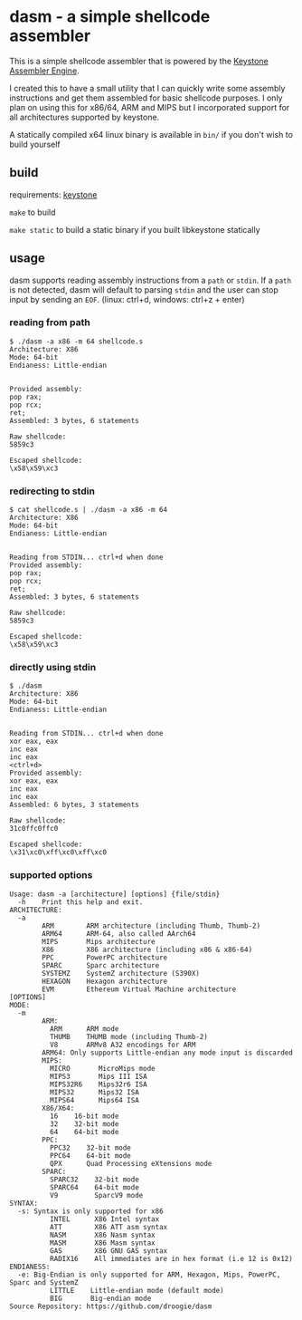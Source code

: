 # dasm - a simple shellcode assembler

This is a simple shellcode assembler that is powered by the [Keystone Assembler Engine](https://www.keystone-engine.org/).

I created this to have a small utility that I can quickly write some assembly instructions and get them assembled for basic shellcode purposes. I only plan on using this for x86/64, ARM and MIPS but I incorporated support for all architectures supported by keystone.

A statically compiled x64 linux binary is available in `bin/` if you don't wish to build yourself

## build

requirements: [keystone](https://www.keystone-engine.org/)

`make` to build

`make static` to build a static binary if you built libkeystone statically

## usage

dasm supports reading assembly instructions from a `path` or `stdin`.  If a `path` is  not detected, dasm will default to parsing `stdin` and the user can stop input by sending an `EOF`. (linux: ctrl+d, windows: ctrl+z + enter)

### reading from path

```
$ ./dasm -a x86 -m 64 shellcode.s 
Architecture: X86
Mode: 64-bit
Endianess: Little-endian


Provided assembly:
pop rax;
pop rcx;
ret;
Assembled: 3 bytes, 6 statements

Raw shellcode:
5859c3

Escaped shellcode:
\x58\x59\xc3
```

### redirecting to stdin

```
$ cat shellcode.s | ./dasm -a x86 -m 64
Architecture: X86
Mode: 64-bit
Endianess: Little-endian


Reading from STDIN... ctrl+d when done
Provided assembly:
pop rax;
pop rcx;
ret;
Assembled: 3 bytes, 6 statements

Raw shellcode:
5859c3

Escaped shellcode:
\x58\x59\xc3
```

### directly using stdin

```
$ ./dasm 
Architecture: X86
Mode: 64-bit
Endianess: Little-endian


Reading from STDIN... ctrl+d when done
xor eax, eax
inc eax
inc eax
<ctrl+d>
Provided assembly:
xor eax, eax
inc eax
inc eax
Assembled: 6 bytes, 3 statements

Raw shellcode:
31c0ffc0ffc0

Escaped shellcode:
\x31\xc0\xff\xc0\xff\xc0
```

### supported options

```
Usage: dasm -a [architecture] [options] {file/stdin} 
  -h    Print this help and exit.
ARCHITECTURE:
  -a
        ARM        ARM architecture (including Thumb, Thumb-2)
        ARM64      ARM-64, also called AArch64
        MIPS       Mips architecture
        X86        X86 architecture (including x86 & x86-64)
        PPC        PowerPC architecture
        SPARC      Sparc architecture
        SYSTEMZ    SystemZ architecture (S390X)
        HEXAGON    Hexagon architecture
        EVM        Ethereum Virtual Machine architecture
[OPTIONS]
MODE:
  -m
        ARM:
          ARM      ARM mode
          THUMB    THUMB mode (including Thumb-2)
          V8       ARMv8 A32 encodings for ARM
        ARM64: Only supports Little-endian any mode input is discarded
        MIPS:
          MICRO       MicroMips mode
          MIPS3       Mips III ISA
          MIPS32R6    Mips32r6 ISA
          MIPS32      Mips32 ISA
          MIPS64      Mips64 ISA
        X86/X64:
          16    16-bit mode
          32    32-bit mode
          64    64-bit mode
        PPC:
          PPC32    32-bit mode
          PPC64    64-bit mode
          QPX      Quad Processing eXtensions mode
        SPARC:
          SPARC32    32-bit mode
          SPARC64    64-bit mode
          V9         SparcV9 mode
SYNTAX:
  -s: Syntax is only supported for x86
          INTEL      X86 Intel syntax
          ATT        X86 ATT asm syntax
          NASM       X86 Nasm syntax
          MASM       X86 Masm syntax
          GAS        X86 GNU GAS syntax
          RADIX16    All immediates are in hex format (i.e 12 is 0x12)
ENDIANESS:
  -e: Big-Endian is only supported for ARM, Hexagon, Mips, PowerPC, Sparc and SystemZ
          LITTLE    Little-endian mode (default mode)
          BIG       Big-endian mode
Source Repository: https://github.com/droogie/dasm
```

